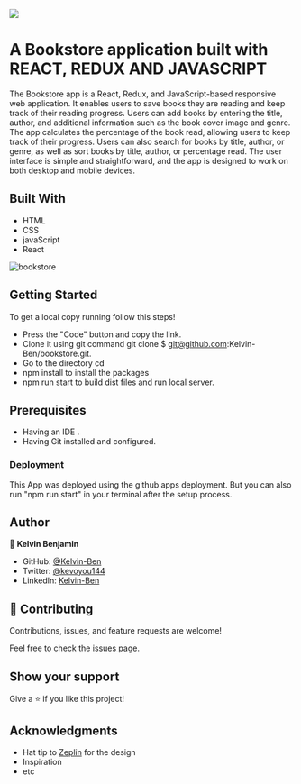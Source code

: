 ![](https://img.shields.io/badge/Microverse-blueviolet)

# A Bookstore application built with REACT, REDUX AND JAVASCRIPT
The Bookstore app is a React, Redux, and JavaScript-based responsive web application. It enables users to save books they are reading and keep track of their reading progress. Users can add books by entering the title, author, and additional information such as the book cover image and genre. The app calculates the percentage of the book read, allowing users to keep track of their progress. Users can also search for books by title, author, or genre, as well as sort books by title, author, or percentage read. The user interface is simple and straightforward, and the app is designed to work on both desktop and mobile devices.

## Built With

- HTML
- CSS
- javaScript
- React


![bookstore](https://user-images.githubusercontent.com/85459676/201335826-2049cd00-2a99-49ab-924f-2db2793ee913.png)



## Getting Started

To get a local copy running follow this steps!

- Press the "Code" button and copy the link.
- Clone it using git command git clone $ git@github.com:Kelvin-Ben/bookstore.git.
- Go to the directory cd <bookstore>
- npm install to install the packages
- npm run start to build dist files and run local server.


## Prerequisites

- Having an IDE .
- Having Git installed and configured.

### Deployment

This App was deployed using the github apps deployment. But you can also run "npm run start" in your terminal after the setup process.

## Author

👤 **Kelvin Benjamin**

- GitHub: [@Kelvin-Ben](https://github.com/Kelvin-Ben)
- Twitter: [@kevoyou144](https://twitter.com/kevoyout144)
- LinkedIn: [Kelvin-Ben](https://www.linkedin.com/in/kelvin-ben-323043173/)


## 🤝 Contributing

Contributions, issues, and feature requests are welcome!

Feel free to check the [issues page](../../issues/).

## Show your support

Give a ⭐️ if you like this project!

## Acknowledgments

- Hat tip to [Zeplin](https://app.zeplin.io/login) for the design
- Inspiration
- etc
